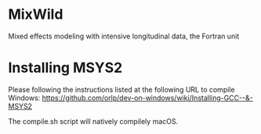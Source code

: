 # MixWild
Mixed effects modeling with intensive longitudinal data, the Fortran unit

# Installing MSYS2
Please following the instructions listed at the following URL to compile Windows:
https://github.com/orlp/dev-on-windows/wiki/Installing-GCC--&-MSYS2

The compile.sh script will natively compilely macOS.
